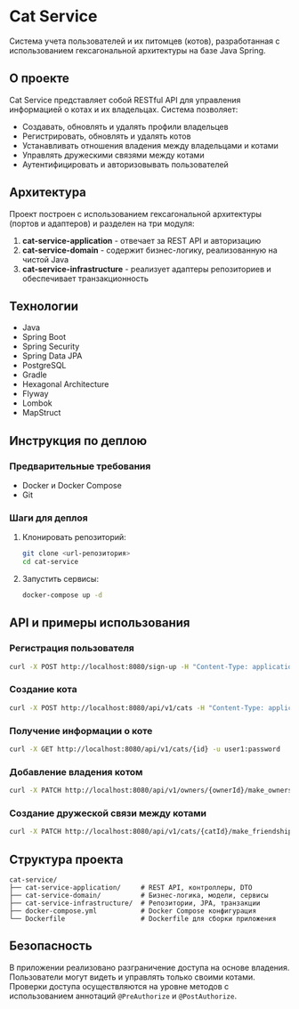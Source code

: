 # Cat Service

Система учета пользователей и их питомцев (котов), разработанная с использованием гексагональной архитектуры на базе Java Spring.

## О проекте

Cat Service представляет собой RESTful API для управления информацией о котах и их владельцах. Система позволяет:
- Создавать, обновлять и удалять профили владельцев
- Регистрировать, обновлять и удалять котов
- Устанавливать отношения владения между владельцами и котами
- Управлять дружескими связями между котами
- Аутентифицировать и авторизовывать пользователей

## Архитектура

Проект построен с использованием гексагональной архитектуры (портов и адаптеров) и разделен на три модуля:

1. **cat-service-application** - отвечает за REST API и авторизацию
2. **cat-service-domain** - содержит бизнес-логику, реализованную на чистой Java
3. **cat-service-infrastructure** - реализует адаптеры репозиториев и обеспечивает транзакционность

## Технологии

- Java
- Spring Boot
- Spring Security
- Spring Data JPA
- PostgreSQL
- Gradle
- Hexagonal Architecture
- Flyway
- Lombok
- MapStruct

## Инструкция по деплою

### Предварительные требования
- Docker и Docker Compose
- Git

### Шаги для деплоя

1. Клонировать репозиторий:
   ```bash
   git clone <url-репозитория>
   cd cat-service
   ```

2. Запустить сервисы:
   ```bash
   docker-compose up -d
   ```

## API и примеры использования

### Регистрация пользователя
```bash
curl -X POST http://localhost:8080/sign-up -H "Content-Type: application/json" -d '{"username":"user1","password":"password","name":"Owner Name","birthDate":"2000-01-01"}'
```

### Создание кота
```bash
curl -X POST http://localhost:8080/api/v1/cats -H "Content-Type: application/json" -d '{"name":"Fluffy","birthDate":"2020-01-01","color":"WHITE"}' -u user1:password
```

### Получение информации о коте
```bash
curl -X GET http://localhost:8080/api/v1/cats/{id} -u user1:password
```

### Добавление владения котом
```bash
curl -X PATCH http://localhost:8080/api/v1/owners/{ownerId}/make_ownership/{catId} -u user1:password
```

### Создание дружеской связи между котами
```bash
curl -X PATCH http://localhost:8080/api/v1/cats/{catId}/make_friendship/{friendId} -u user1:password
```

## Структура проекта

```
cat-service/
├── cat-service-application/     # REST API, контроллеры, DTO
├── cat-service-domain/          # Бизнес-логика, модели, сервисы
├── cat-service-infrastructure/  # Репозитории, JPA, транзакции
├── docker-compose.yml           # Docker Compose конфигурация
└── Dockerfile                   # Dockerfile для сборки приложения
```

## Безопасность

В приложении реализовано разграничение доступа на основе владения. Пользователи могут видеть и управлять только своими котами. Проверки доступа осуществляются на уровне методов с использованием аннотаций `@PreAuthorize` и `@PostAuthorize`.

